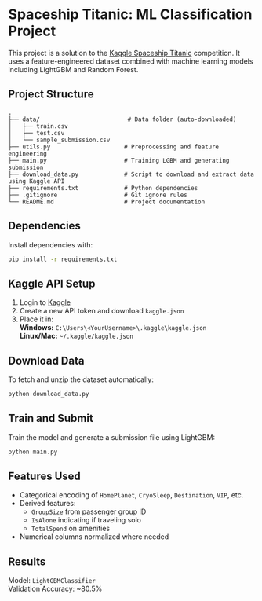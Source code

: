 # Spaceship Titanic: ML Classification Project

This project is a solution to the [Kaggle Spaceship Titanic](https://www.kaggle.com/competitions/spaceship-titanic) competition. It uses a feature-engineered dataset combined with machine learning models including LightGBM and Random Forest.

## Project Structure

```
.
├── data/                         # Data folder (auto-downloaded)
│   ├── train.csv
│   ├── test.csv
│   └── sample_submission.csv
├── utils.py                     # Preprocessing and feature engineering
├── main.py                      # Training LGBM and generating submission
├── download_data.py             # Script to download and extract data using Kaggle API
├── requirements.txt             # Python dependencies
├── .gitignore                   # Git ignore rules
└── README.md                    # Project documentation
```

## Dependencies

Install dependencies with:

```bash
pip install -r requirements.txt
```

## Kaggle API Setup

1. Login to [Kaggle](https://www.kaggle.com/account)
2. Create a new API token and download `kaggle.json`
3. Place it in:\
   **Windows:** `C:\Users\<YourUsername>\.kaggle\kaggle.json`\
   **Linux/Mac:** `~/.kaggle/kaggle.json`

## Download Data

To fetch and unzip the dataset automatically:

```bash
python download_data.py
```

## Train and Submit

Train the model and generate a submission file using LightGBM:

```bash
python main.py
```

## Features Used

- Categorical encoding of `HomePlanet`, `CryoSleep`, `Destination`, `VIP`, etc.
- Derived features:
  - `GroupSize` from passenger group ID
  - `IsAlone` indicating if traveling solo
  - `TotalSpend` on amenities
- Numerical columns normalized where needed

## Results

Model: `LightGBMClassifier`\
Validation Accuracy: \~80.5%


